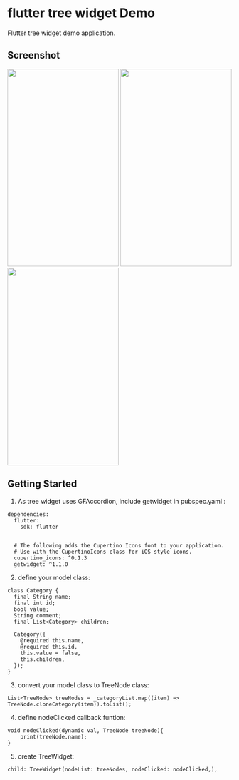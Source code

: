 # flutter tree widget Demo

Flutter tree widget demo application.

## Screenshot
<p>
	<img src="https://i.postimg.cc/4NNrZ54D/image1.jpg" width="250" height="443"  />
	<img src="https://i.postimg.cc/ZK7XqdCC/image2.jpg" width="250" height="443"  />
	<img src="https://i.postimg.cc/L8Jwg81v/image3.jpg" width="250" height="443"  />
</p>


## Getting Started

1. As tree widget uses GFAccordion, include getwidget in pubspec.yaml :

````
dependencies:
  flutter:
    sdk: flutter


  # The following adds the Cupertino Icons font to your application.
  # Use with the CupertinoIcons class for iOS style icons.
  cupertino_icons: ^0.1.3
  getwidget: ^1.1.0
````

2. define your model class:
````
class Category {
  final String name;
  final int id;
  bool value;
  String comment;
  final List<Category> children;

  Category({
    @required this.name,
    @required this.id,
    this.value = false,
    this.children,
  });
}
````
3. convert your model class to TreeNode class:
````
List<TreeNode> treeNodes = _categoryList.map((item) => TreeNode.cloneCategory(item)).toList();
````
4. define nodeClicked callback funtion:
````
void nodeClicked(dynamic val, TreeNode treeNode){
    print(treeNode.name);
}
````
5. create TreeWidget:
````
child: TreeWidget(nodeList: treeNodes, nodeClicked: nodeClicked,),
````